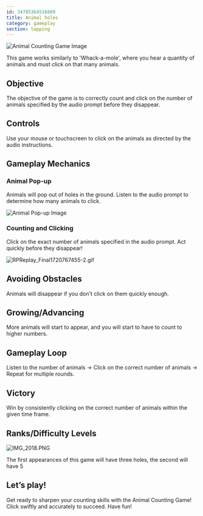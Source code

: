 ```yaml
---
id: 34785364516889
title: Animal holes
category: gameplay
section: tapping
---
```

![Animal Counting Game Image](https://help.studycat.com/hc/article_attachments/34829163309209)

This game works similarly to 'Whack-a-mole', where you hear a quantity of animals and must click on that many animals.

Objective
---------

The objective of the game is to correctly count and click on the number of animals specified by the audio prompt before they disappear.

Controls
--------

Use your mouse or touchscreen to click on the animals as directed by the audio instructions.

Gameplay Mechanics
------------------

### Animal Pop-up

Animals will pop out of holes in the ground. Listen to the audio prompt to determine how many animals to click.

![Animal Pop-up Image](https://help.studycat.com/hc/article_attachments/34829163315225)

### Counting and Clicking

Click on the exact number of animals specified in the audio prompt. Act quickly before they disappear!

![RPReplay_Final1720767455-2.gif](https://help.studycat.com/hc/article_attachments/34975029772825)

Avoiding Obstacles
------------------

Animals will disappear if you don't click on them quickly enough.

Growing/Advancing
-----------------

More animals will start to appear, and you will start to have to count to higher numbers.

Gameplay Loop
-------------

Listen to the number of animals -> Click on the correct number of animals -> Repeat for multiple rounds.

Victory
-------

Win by consistently clicking on the correct number of animals within the given time frame.

Ranks/Difficulty Levels
-----------------------

![IMG_2018.PNG](https://help.studycat.com/hc/article_attachments/34829163311897)

The first appearances of this game will have three holes, the second will have 5

Let’s play!
-----------

Get ready to sharpen your counting skills with the Animal Counting Game! Click swiftly and accurately to succeed. Have fun!